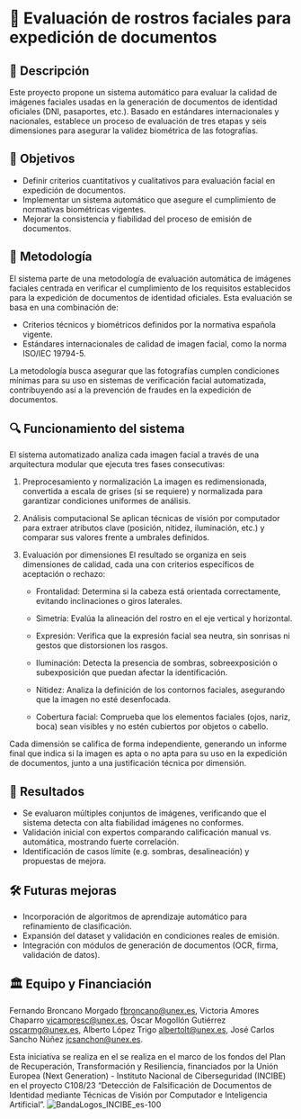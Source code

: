 # 📄 Evaluación de rostros faciales para expedición de documentos
## 🎯 Descripción
Este proyecto propone un sistema automático para evaluar la calidad de imágenes faciales usadas en la generación de documentos de identidad oficiales (DNI, pasaportes, etc.). Basado en estándares internacionales y nacionales, establece un proceso de evaluación de tres etapas y seis dimensiones para asegurar la validez biométrica de las fotografías.

## 🚀 Objetivos
- Definir criterios cuantitativos y cualitativos para evaluación facial en expedición de documentos.
- Implementar un sistema automático que asegure el cumplimiento de normativas biométricas vigentes.
- Mejorar la consistencia y fiabilidad del proceso de emisión de documentos.

## 📘 Metodología
El sistema parte de una metodología de evaluación automática de imágenes faciales centrada en verificar el cumplimiento de los requisitos establecidos para la expedición de documentos de identidad oficiales. Esta evaluación se basa en una combinación de:

- Criterios técnicos y biométricos definidos por la normativa española vigente.
- Estándares internacionales de calidad de imagen facial, como la norma ISO/IEC 19794-5.

La metodología busca asegurar que las fotografías cumplen condiciones mínimas para su uso en sistemas de verificación facial automatizada, contribuyendo así a la prevención de fraudes en la expedición de documentos.

## 🔍 Funcionamiento del sistema
El sistema automatizado analiza cada imagen facial a través de una arquitectura modular que ejecuta tres fases consecutivas:

1. Preprocesamiento y normalización
La imagen es redimensionada, convertida a escala de grises (si se requiere) y normalizada para garantizar condiciones uniformes de análisis.

2. Análisis computacional
Se aplican técnicas de visión por computador para extraer atributos clave (posición, nitidez, iluminación, etc.) y comparar sus valores frente a umbrales definidos.

3. Evaluación por dimensiones
El resultado se organiza en seis dimensiones de calidad, cada una con criterios específicos de aceptación o rechazo:

    - Frontalidad: Determina si la cabeza está orientada correctamente, evitando inclinaciones o giros laterales.
    
    - Simetría: Evalúa la alineación del rostro en el eje vertical y horizontal.
    
    - Expresión: Verifica que la expresión facial sea neutra, sin sonrisas ni gestos que distorsionen los rasgos.
    
    - Iluminación: Detecta la presencia de sombras, sobreexposición o subexposición que puedan afectar la identificación.
    
    - Nitidez: Analiza la definición de los contornos faciales, asegurando que la imagen no esté desenfocada.
    
    - Cobertura facial: Comprueba que los elementos faciales (ojos, nariz, boca) sean visibles y no estén cubiertos por objetos o cabello.

Cada dimensión se califica de forma independiente, generando un informe final que indica si la imagen es apta o no apta para su uso en la expedición de documentos, junto a una justificación técnica por dimensión.

## 🧪 Resultados
- Se evaluaron múltiples conjuntos de imágenes, verificando que el sistema detecta con alta fiabilidad imágenes no conformes.
- Validación inicial con expertos comparando calificación manual vs. automática, mostrando fuerte correlación.
- Identificación de casos límite (e.g. sombras, desalineación) y propuestas de mejora.


## 🛠 Futuras mejoras
- Incorporación de algoritmos de aprendizaje automático para refinamiento de clasificación.
- Expansión del dataset y validación en condiciones reales de emisión.
- Integración con módulos de generación de documentos (OCR, firma, validación de datos).

## 🏛 Equipo y Financiación
Fernando Broncano Morgado [fbroncano@unex.es](mailto:fbroncano@unex.es), Victoria Amores Chaparro [vicamoresc@unex.es](mailto:vicamoresc@unex.es), Óscar Mogollón Gutiérrez [oscarmg@unex.es](mailto:oscarmg@unex.es), Alberto López Trigo [albertolt@unex.es](mailto:albertolt@unex.es), José Carlos Sancho Núñez [jcsanchon@unex.es](mailto:jcsanchon@unex.es).

Esta iniciativa se realiza en el se realiza en el marco de los fondos del Plan de Recuperación, Transformación y Resiliencia, financiados por la Unión Europea (Next Generation) - Instituto Nacional de Ciberseguridad (INCIBE) en el proyecto C108/23 “Detección de Falsificación de Documentos de Identidad mediante Técnicas de Visión por Computador e Inteligencia Artificial”.
![BandaLogos_INCIBE_es-100](https://github.com/user-attachments/assets/a2290f37-69d9-4caf-bee1-2b29c47bac97)
